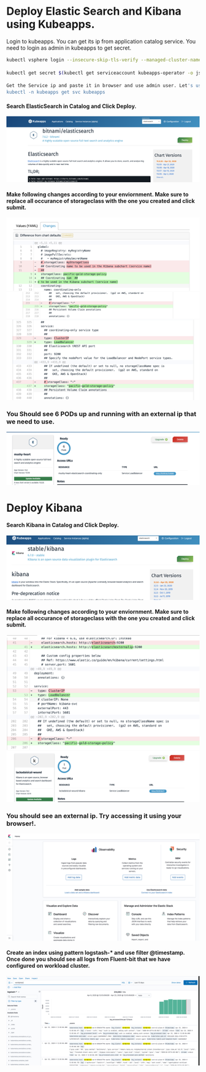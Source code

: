 # Deploy Elastic Search and Kibana using Kubeapps.

Login to kubeapps. You can get its ip from application catalog service. You need to login as admin in kubeapps to get secret.

```bash
kubectl vsphere login --insecure-skip-tls-verify --managed-cluster-name=application-catalog --server wcp.haas-435.pez.pivotal.io -u alana@vsphere.local

kubectl get secret $(kubectl get serviceaccount kubeapps-operator -o jsonpath='{range .secrets[*]}{.name}{"\n"}{end}' | grep kubeapps-operator-token) -o jsonpath='{.data.token}' -o go-template='{{.data.token | base64decode}}' && echo

Get the Service ip and paste it in browser and use admin user. Let's use the token we got from the last command to access kubeapps.
kubectl -n kubeapps get svc kubeapps
```

#### Search ElasticSearch in Catalog and Click Deploy.
![](../.././images/elasticsearch1.png)

#### Make following changes according to your enviornment. Make sure to replace all occurance of storageclass with the one you created and click submit.

![](../.././images/elasticsearch2.png)
![](../.././images/elasticsearch3.png)
![](../.././images/elasticsearch4.png)

### You Should see 6 PODs up and running with an external ip that we need to use.

![](../.././images/elasticsearch5.png)

# Deploy Kibana

#### Search Kibana in Catalog and Click Deploy.

![](../.././images/kibana1.png)

#### Make following changes according to your enviornment. Make sure to replace all occurance of storageclass with the one you created and click submit.


![](../.././images/kibana2.png)
![](../.././images/kibana3.png)


### You should see an external ip. Try accessing it using your browser!.

![](../.././images/kibana4.png)

#### Create an index using pattern logstash-* and use filter @timestamp. Once done you should see all logs from Fluent-bit that we have configured on workload cluster.


![](../.././images/kibana5.png)
